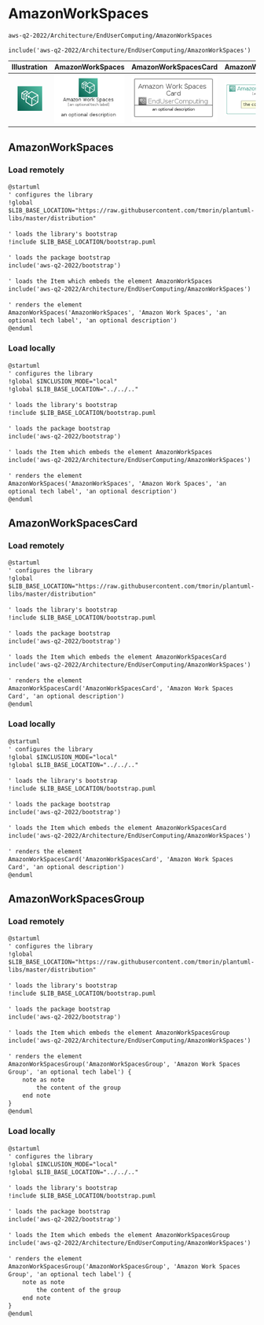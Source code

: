 # AmazonWorkSpaces


```text
aws-q2-2022/Architecture/EndUserComputing/AmazonWorkSpaces
```

```text
include('aws-q2-2022/Architecture/EndUserComputing/AmazonWorkSpaces')
```



| Illustration | AmazonWorkSpaces | AmazonWorkSpacesCard | AmazonWorkSpacesGroup |
| :---: | :---: | :---: | :---: |
| ![illustration for Illustration](../../../aws-q2-2022/Architecture/EndUserComputing/AmazonWorkSpaces.png) | ![illustration for AmazonWorkSpaces](../../../aws-q2-2022/Architecture/EndUserComputing/AmazonWorkSpaces.Local.png) | ![illustration for AmazonWorkSpacesCard](../../../aws-q2-2022/Architecture/EndUserComputing/AmazonWorkSpacesCard.Local.png) | ![illustration for AmazonWorkSpacesGroup](../../../aws-q2-2022/Architecture/EndUserComputing/AmazonWorkSpacesGroup.Local.png) |




## AmazonWorkSpaces

### Load remotely
```plantuml
@startuml
' configures the library
!global $LIB_BASE_LOCATION="https://raw.githubusercontent.com/tmorin/plantuml-libs/master/distribution"

' loads the library's bootstrap
!include $LIB_BASE_LOCATION/bootstrap.puml

' loads the package bootstrap
include('aws-q2-2022/bootstrap')

' loads the Item which embeds the element AmazonWorkSpaces
include('aws-q2-2022/Architecture/EndUserComputing/AmazonWorkSpaces')

' renders the element
AmazonWorkSpaces('AmazonWorkSpaces', 'Amazon Work Spaces', 'an optional tech label', 'an optional description')
@enduml
```

### Load locally
```plantuml
@startuml
' configures the library
!global $INCLUSION_MODE="local"
!global $LIB_BASE_LOCATION="../../.."

' loads the library's bootstrap
!include $LIB_BASE_LOCATION/bootstrap.puml

' loads the package bootstrap
include('aws-q2-2022/bootstrap')

' loads the Item which embeds the element AmazonWorkSpaces
include('aws-q2-2022/Architecture/EndUserComputing/AmazonWorkSpaces')

' renders the element
AmazonWorkSpaces('AmazonWorkSpaces', 'Amazon Work Spaces', 'an optional tech label', 'an optional description')
@enduml
```

## AmazonWorkSpacesCard

### Load remotely
```plantuml
@startuml
' configures the library
!global $LIB_BASE_LOCATION="https://raw.githubusercontent.com/tmorin/plantuml-libs/master/distribution"

' loads the library's bootstrap
!include $LIB_BASE_LOCATION/bootstrap.puml

' loads the package bootstrap
include('aws-q2-2022/bootstrap')

' loads the Item which embeds the element AmazonWorkSpacesCard
include('aws-q2-2022/Architecture/EndUserComputing/AmazonWorkSpaces')

' renders the element
AmazonWorkSpacesCard('AmazonWorkSpacesCard', 'Amazon Work Spaces Card', 'an optional description')
@enduml
```

### Load locally
```plantuml
@startuml
' configures the library
!global $INCLUSION_MODE="local"
!global $LIB_BASE_LOCATION="../../.."

' loads the library's bootstrap
!include $LIB_BASE_LOCATION/bootstrap.puml

' loads the package bootstrap
include('aws-q2-2022/bootstrap')

' loads the Item which embeds the element AmazonWorkSpacesCard
include('aws-q2-2022/Architecture/EndUserComputing/AmazonWorkSpaces')

' renders the element
AmazonWorkSpacesCard('AmazonWorkSpacesCard', 'Amazon Work Spaces Card', 'an optional description')
@enduml
```

## AmazonWorkSpacesGroup

### Load remotely
```plantuml
@startuml
' configures the library
!global $LIB_BASE_LOCATION="https://raw.githubusercontent.com/tmorin/plantuml-libs/master/distribution"

' loads the library's bootstrap
!include $LIB_BASE_LOCATION/bootstrap.puml

' loads the package bootstrap
include('aws-q2-2022/bootstrap')

' loads the Item which embeds the element AmazonWorkSpacesGroup
include('aws-q2-2022/Architecture/EndUserComputing/AmazonWorkSpaces')

' renders the element
AmazonWorkSpacesGroup('AmazonWorkSpacesGroup', 'Amazon Work Spaces Group', 'an optional tech label') {
    note as note
        the content of the group
    end note
}
@enduml
```

### Load locally
```plantuml
@startuml
' configures the library
!global $INCLUSION_MODE="local"
!global $LIB_BASE_LOCATION="../../.."

' loads the library's bootstrap
!include $LIB_BASE_LOCATION/bootstrap.puml

' loads the package bootstrap
include('aws-q2-2022/bootstrap')

' loads the Item which embeds the element AmazonWorkSpacesGroup
include('aws-q2-2022/Architecture/EndUserComputing/AmazonWorkSpaces')

' renders the element
AmazonWorkSpacesGroup('AmazonWorkSpacesGroup', 'Amazon Work Spaces Group', 'an optional tech label') {
    note as note
        the content of the group
    end note
}
@enduml
```

